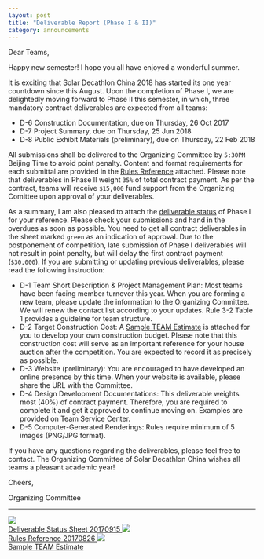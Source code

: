 ```yaml
---
layout: post
title: "Deliverable Report (Phase I & II)"
category: announcements
---
```


Dear Teams,

Happy new semester! I hope you all have enjoyed a wonderful summer.

It is exciting that Solar Decathlon China 2018 has started its one year countdown since this August. Upon the completion of Phase I, we are delightedly moving forward to Phase II this semester, in which, three mandatory contract deliverables are expected from all teams:

- D-6 Construction Documentation, due on Thursday, 26 Oct 2017
- D-7 Project Summary, due on Thursday, 25 Jun 2018
- D-8 Public Exhibit Materials (preliminary), due on Thursday, 22 Feb 2018

All submissions shall be delivered to the Organizing Committee by `5:30PM` Beijing Time to avoid point penalty. Content and format requirements for each submittal are provided in the [Rules Reference](#file) attached. Please note that deliverables in Phase II weight `35%` of total contract payment. As per the contract, teams will receive `$15,000` fund support from the Organizing Comittee upon approval of your deliverables.

As a summary, I am also pleased to attach the [deliverable status](#file) of Phase I for your reference. Please check your submissions and hand in the overdues as soon as possible. You need to get all contract deliverables in the sheet marked `green` as an indication of approval. Due to the postponement of competition, late submission of Phase I deliverables will not result in point penalty, but will delay the first contract payment (`$30,000`). If you are submitting or updating previous deliverables, please read the following instruction: 

- D-1 Team Short Description & Project Management Plan: Most teams have been facing member turnover this year. When you are forming a new team, please update the information to the Organizing Committee. We will renew the contact list according to your updates. Rule 3-2 Table 1 provides a guideline for team structure.
- D-2 Target Construction Cost: A [Sample TEAM Estimate](#file) is attached for you to develop your own construction budget. Please note that this construction cost will serve as an important reference for your house auction after the competition. You are expected to record it as precisely as possible.
- D-3 Website (preliminary): You are encouraged to have developed an online presence by this time. When your website is available, please share the URL with the Committee.
- D-4 Design Development Documentations: This deliverable weights most (40%) of contract payment. Therefore, you are required to complete it and get it approved to continue moving on. Examples are provided on Team Service Center.
- D-5 Computer-Generated Renderings: Rules require minimum of 5 images (PNG/JPG format).

If you have any questions regarding the deliverables, please feel free to contact. The Organizing Committee of Solar Decathlon China wishes all teams a pleasant academic year!

Cheers,

Organizing Committee

---

<a name="file"></a>

<a class="file" href="/assets/doc/Deliverable_Status_Sheet_20170915.pdf" target="_blank">
	<img src="/assets/img/pdf_64.png"><br>
	Deliverable Status Sheet 20170915
</a> <a class="file" href="/assets/doc/Rules_Reference_20170826.pdf" target="_blank">
	<img src="/assets/img/pdf_64.png"><br>
	Rules Reference 20170826
</a> <a class="file" href="/assets/doc/Sample_TEAM_Estimate.xlsx" target="_blank">
	<img src="/assets/img/xlsx_64.png"><br>
	Sample TEAM Estimate
</a>